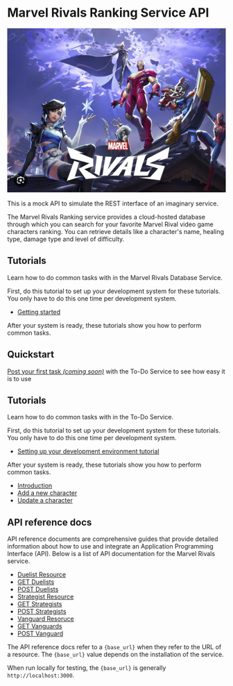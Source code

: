 
# Marvel Rivals Ranking Service API

![alt text](media/Cover_2.png)

This is a mock API to simulate the REST interface of an
imaginary service.

The Marvel Rivals Ranking service provides a cloud-hosted database through which you can search for your favorite Marvel Rival video game characters ranking. You can retrieve details like a character's name, healing type, damage type and level of difficulty.

## Tutorials

Learn how to do common tasks with in the Marvel Rivals Database Service.

First, do this tutorial to set up your development system for these tutorials. You only have to do this one time per development system.

* [Getting started](tutorials/Getting_started.md)

After your system is ready, these tutorials show you how to perform common tasks.

## Quickstart

[Post your first task _(coming soon)_](#quickstart) with the To-Do Service to see how easy it is to use

## Tutorials

Learn how to do common tasks with in the To-Do Service.

First, do this tutorial to set up your development system for these tutorials. You only have to do this one time per development system.

- [Setting up your development environment tutorial](tutorials/dev-env.md)

After your system is ready, these tutorials show you how to perform common tasks.

- [Introduction](../README.md)
- [Add a new character](tutorials/Add_a_new_character.md)
- [Update a character](tutorials/Update_a_character.md)

## API reference docs

API reference documents are comprehensive guides that provide detailed information about how to use and integrate an Application Programming Interface (API). Below is a list of API documentation for the Marvel Rivals service.

- [Duelist Resource](../api/duelist-resource.md)
- [GET Duelists](../api/get-duelists.md)
- [POST Duelists](../api/Post-duelist.md)
- [Strategist Resource](../api/strategist-resource.md)
- [GET Strategists](../api/Get-strategist.md)
- [POST Strategists](../api/Post-strategist.md)
- [Vanguard Resoruce](../api/vanguard-resource.md)
- [GET Vanguards](../api/Get-vanguard.md)
- [POST Vanguard](../api/Post-vanguard.md)

The API reference docs refer to a `{base_url}` when they
refer to the URL of a resource. The `{base_url}` value depends
on the installation of the service.

When run locally for testing, the `{base_url}` is
generally `http://localhost:3000`.

